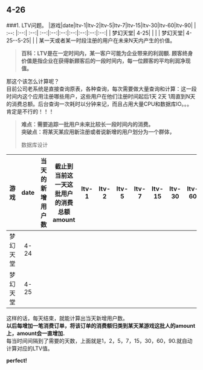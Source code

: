 ## 4-26 ##

###1. LTV问题。
|游戏|date|ltv-1|ltv-2|ltv-5|ltv-7|ltv-15|ltv-30|ltv-60|ltv-90|
| :--: |:--:| :--:| :--:|:--:|:--:|:--:|:--:|:--:|:--:|
| 梦幻天堂| 4-25|  | |
| 梦幻天堂| 4-25--5-25|  | |
某一天或者某一时段注册的用户在未来N天内产生的价值。
> **百科：LTV是在一定时间内，某一客户可能为企业带来的利润额. 顾客终身价值是指企业在获得新顾客后的一段时间内，每一位顾客的平均利润净现值。**

那这个该怎么计算呢？  
目前公司老系统是直接查询原表，各种查询，每次需要做大量查询和计算：这一段时间内这个应用注册哪些用户，这些用户在他们注册时间起后1天 2天 1周直到N天的消费总额。后台查询一次耗时以分钟来记，而且占用大量CPU和数据库IO。。。肯定是不行的！！！  

> **难点：需要追踪一批用户未来比较长一段时间内的消费。**  
> **突破点：将某天某应用新注册或者说新增的用户划分为一个群体，**  
> 
>数据库设计
>
|游戏|date|当天的新增用户数|截止到当前这一天这批用户的消费总额amount|ltv-1|ltv-2|ltv-5|ltv-7|ltv-15|ltv-30|ltv-60|ltv-90|
| :--: |:--:|:--:| :--:|  :--:| :--:|:--:|:--:|:--:|:--:|:--:|:--:|
| 梦幻天堂| 4-24|  | |
| 梦幻天堂| 4-25|  | |
这样的话，每天结束，就能计算出当天新增用户数。  
**以后每增加一笔消费订单，将该订单的消费额归类到某天某游戏这批人的amount上，amount会一直增加.**  
每当时间间隔到了需要的天数，上面就是1，2，5，7，15，30，60，90.就自动计算对应的LTV值。

**perfect!**